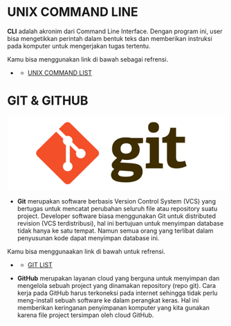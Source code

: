 # UNIX COMMAND LINE

__CLI__ adalah akronim dari Command Line Interface. Dengan program ini, user bisa mengetikkan perintah dalam bentuk teks dan memberikan instruksi pada komputer untuk mengerjakan tugas tertentu.

 Kamu bisa menggunakan link di bawah sebagai refrensi.

+ - [UNIX COMMAND LIST](http://www.mathcs.emory.edu/~valerie/courses/fall10/155/resources/unix_cheatsheet.html)

# GIT & GITHUB

<img src="G.png"/>

- __Git__ merupakan software berbasis Version Control System (VCS) yang bertugas untuk mencatat perubahan seluruh file atau repository suatu project. Developer software biasa menggunakan Git untuk distributed revision (VCS terdistribusi), hal ini bertujuan untuk menyimpan database tidak hanya ke satu tempat. Namun semua orang yang terlibat dalam penyusunan kode dapat menyimpan database ini.

Kamu bisa menggunaakan link di bawah untuk refrensi.

+ - [GIT LIST](https://education.github.com/git-cheat-sheet-education.pdf)


- __GitHub__ merupakan layanan cloud yang berguna untuk menyimpan dan mengelola sebuah project yang dinamakan repository (repo git). Cara kerja pada GitHub harus terkoneksi pada internet sehingga tidak perlu meng-install sebuah software ke dalam perangkat keras. Hal ini memberikan keringanan penyimpanan komputer yang kita gunakan karena file project tersimpan oleh cloud GitHub.







